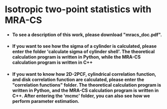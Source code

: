 # Isotropic two-point statistics with MRA-CS

- #### To see a description of this work, please download "mracs_doc.pdf".
- #### If you want to see how the sigma of a cylinder is calculated, please enter the folder 'calculate sigma of cylinder shell'. The theoretical calculation program is written in Python, while the MRA-CS calculation program is written in C++
- #### If you want to know how 2D-2PCF, cylindrical correlation function, and disk correlation function are calculated, please enter the "correlation functions" folder. The theoretical calculation program is written in Python, and the MRA-CS calculation program is written in C++. After entering the 'mcmc' folder, you can also see how we perform parameter estimation.
